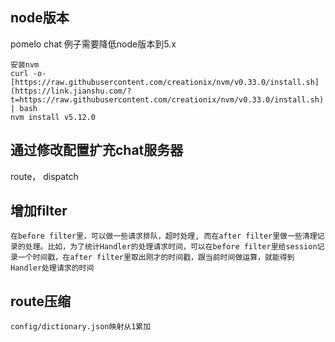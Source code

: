 ## node版本

pomelo chat 例子需要降低node版本到5.x

	安装nvm
	curl -o- [https://raw.githubusercontent.com/creationix/nvm/v0.33.0/install.sh](https://link.jianshu.com/?t=https://raw.githubusercontent.com/creationix/nvm/v0.33.0/install.sh) | bash
	nvm install v5.12.0

## 通过修改配置扩充chat服务器

route， dispatch

## 增加filter
	在before filter里，可以做一些请求排队，超时处理, 而在after filter里做一些清理记录的处理。比如，为了统计Handler的处理请求时间，可以在before filter里给session记录一个时间戳，在after filter里取出刚才的时间戳，跟当前时间做运算，就能得到Handler处理请求的时间
	
## route压缩
	config/dictionary.json映射从1累加
